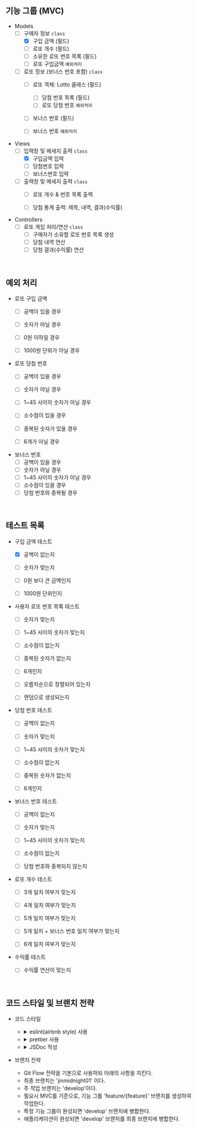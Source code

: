 ## 기능 그룹 (MVC)

* Models
    - [ ] 구매자 정보 `class`
        - [x] 구입 금액 (필드)
        - [ ] 로또 개수 (필드)
        - [ ] 소유한 로또 번호 목록 (필드)
        - [ ] 로또 구입금액 `예외처리`
    - [ ] 로또 정보 (보너스 번호 포함) `class`
        - [ ] 로또 객체: Lotto 클래스 (필드)
          - [ ] 당첨 번호 목록 (필드)
          - [ ] 로또 당첨 번호 `예외처리`
        - [ ] 보너스 번호 (필드)
        - [ ] 보너스 번호 `예외처리`


* Views
    - [ ] 입력창 및 메세지 출력 `class`
        - [x] 구입금액 입력
        - [ ] 당첨번호 입력
        - [ ] 보너스번호 입력
    - [ ] 출력창 및 메세지 출력 `class`
        - [ ] 로또 개수 & 번호 목록 출력
        - [ ] 당첨 통계 출력: 제목, 내역, 결과(수익률)


* Controllers
    - [ ] 로또 게임 처리/연산 `class`
        - [ ] 구매자가 소유할 로또 번호 목록 생성
        - [ ] 당첨 내역 연산
        - [ ] 당첨 결과(수익률) 연산

<br/>

## 예외 처리
* 로또 구입 금액
  - [ ] 공백이 있을 경우
  - [ ] 숫자가 아닐 경우
  - [ ] 0원 이하일 경우
  - [ ] 1000원 단위가 아닐 경우


* 로또 당첨 번호
  - [ ] 공백이 있을 경우
  - [ ] 숫자가 아닐 경우
  - [ ] 1~45 사이의 숫자가 아닐 경우
  - [ ] 소수점이 있을 경우
  - [ ] 중복된 숫자가 있을 경우
  - [ ] 6개가 아닐 경우


* 보너스 번호
  - [ ] 공백이 있을 경우
  - [ ] 숫자가 아닐 경우
  - [ ] 1~45 사이의 숫자가 아닐 경우
  - [ ] 소수점이 있을 경우
  - [ ] 당첨 번호와 중복될 경우

<br/>

## 테스트 목록
* 구입 금액 테스트
  - [x] 공백이 없는지
  - [ ] 숫자가 맞는지
  - [ ] 0원 보다 큰 금액인지
  - [ ] 1000원 단위인지


* 사용자 로또 번호 목록 테스트
    - [ ] 숫자가 맞는지
    - [ ] 1~45 사이의 숫자가 맞는지
    - [ ] 소수점이 없는지
    - [ ] 중복된 숫자가 없는지
    - [ ] 6개인지
    - [ ] 오름차순으로 정렬되어 있는지
    - [ ] 랜덤으로 생성되는지


* 당첨 번호 테스트
    - [ ] 공백이 없는지
    - [ ] 숫자가 맞는지
    - [ ] 1~45 사이의 숫자가 맞는지
    - [ ] 소수점이 없는지
    - [ ] 중복된 숫자가 없는지
    - [ ] 6개인지


* 보너스 번호 테스트
    - [ ] 공백이 없는지
    - [ ] 숫자가 맞는지
    - [ ] 1~45 사이의 숫자가 맞는지
    - [ ] 소수점이 없는지
    - [ ] 당첨 번호와 중복되지 않는지


* 로또 개수 테스트
    - [ ] 3개 일치 여부가 맞는지
    - [ ] 4개 일치 여부가 맞는지
    - [ ] 5개 일치 여부가 맞는지
    - [ ] 5개 일치 + 보너스 번호 일치 여부가 맞는지
    - [ ] 6개 일치 여부가 맞는지


* 수익률 테스트
    - [ ] 수익률 연산이 맞는지


<br/>

## 코드 스타일 및 브랜치 전략
* 코드 스타일
    - <details>
      <summary>eslint(airbnb style) 사용</summary>

      `npm init @eslint/config` 로 eslint를 설치한다.

      `npx install-peerdeps --dev eslint-config-airbnb` 로 airbnb eslint 설정 패키지를 설치한다.

      .eslintrc.cjs 파일을 생성하여 코드 스타일을 정의한다.

      test 코드를 위해 `jest : true` 를 기입한다.
  </details>

    - <details>
      <summary>prettier 사용</summary>

      `npm i -D prettier eslint-config-prettier` 로 prettier와 eslint-config-prettier를 설치한다.

      > `eslint-config-prettier`: prettier와 겹치는 eslint 룰을 비활성화한다.

      .eslintrc.cjs의 `extends : [...]` 에 `prettier` 를 추가한다.

      .prettierrc.cjs 파일을 생성한 후 prettier 규칙을 추가한다.
  </details>

    - <details>
      <summary>JSDoc 작성</summary>

      클래스, 함수, 변수의 문서화 및 타입을 명확히 하기 위해 JSDoc을 작성한다.

      ```js
      /**
       * 두 숫자의 합을 연산하는 함수
       * @param {number} a
       * @param {number} b
       * @returns {number}
       */
      function sum(a, b) {
        return a + b;
      }
      ```
  </details>


* 브랜치 전략
    - Git Flow 전략을 기본으로 사용하되 아래의 사항을 지킨다.
    - 최종 브랜치는 'jinmidnight01' 이다.
    - 주 작업 브랜치는 'develop'이다.
    - 필요시 MVC를 기준으로, 기능 그룹 'feature/{feature}' 브랜치를 생성하여 작업한다.
    - 특정 기능 그룹이 완성되면 'develop' 브랜치에 병합한다.
    - 애플리케이션이 완성되면 'develop' 브랜치를 최종 브랜치에 병합한다.